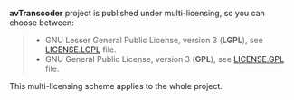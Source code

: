 **avTranscoder** project is published under multi-licensing, so you can choose between:
>* GNU Lesser General Public License, version 3 (**LGPL**), see [LICENSE.LGPL](LICENSE.LGPL) file.
>* GNU General Public License, version 3 (**GPL**), see [LICENSE.GPL](LICENSE.GPL) file.

This multi-licensing scheme applies to the whole project.
